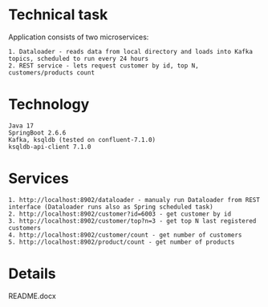Technical task
=========================

Application consists of two microservices:

    1. Dataloader - reads data from local directory and loads into Kafka topics, scheduled to run every 24 hours
    2. REST service - lets request customer by id, top N, customers/products count

Technology
================

    Java 17
    SpringBoot 2.6.6
    Kafka, ksqldb (tested on confluent-7.1.0)
    ksqldb-api-client 7.1.0

Services
================

    1. http://localhost:8902/dataloader - manualy run Dataloader from REST interface (Dataloader runs also as Spring scheduled task)
    2. http://localhost:8902/customer?id=6003 - get customer by id
    3. http://localhost:8902/customer/top?n=3 - get top N last registered customers
    4. http://localhost:8902/customer/count - get number of customers
    5. http://localhost:8902/product/count - get number of products
    
Details
================

README.docx    
